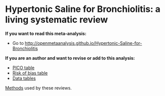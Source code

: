 Hypertonic Saline for Bronchiolitis: a living systematic review
=================================

**If you want to read this meta-analysis:**

* Go to http://openmetaanalysis.github.io/Hypertonic-Saline-for-Bronchiolitis
 
**If you are an author and want to revise or add to this analysis:**

* [PICO table](../../tree/gh-pages/tables)
* [Risk of bias table](../../tree/gh-pages/tables)
* [Data tables](../../tree/gh-pages/data)

[Methods](https://github.com/openMetaAnalysis/_Methods/blob/master/README.md) used by these reviews.
